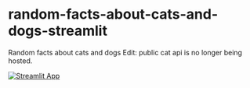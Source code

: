 # random-facts-about-cats-and-dogs-streamlit
Random facts about cats and dogs
Edit: public cat api is no longer being hosted.

[![Streamlit App](https://static.streamlit.io/badges/streamlit_badge_black_white.svg)](https://mdefab-random-facts-about-cats-and-dogs-streamlit-main-jxurrz.streamlit.app)
